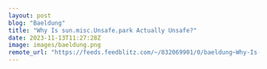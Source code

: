 ```yaml
---
layout: post
blog: "Baeldung"
title: "Why Is sun.misc.Unsafe.park Actually Unsafe?"
date: 2023-11-13T11:27:28Z
image: images/baeldung.png
remote_url: "https://feeds.feedblitz.com/~/832069901/0/baeldung~Why-Is-sunmiscUnsafepark-Actually-Unsafe"
---
```

